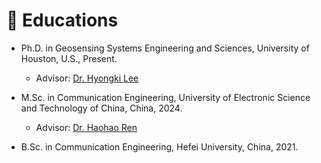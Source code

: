 
# 📖 Educations
- Ph.D. in Geosensing Systems Engineering and Sciences, University of Houston, U.S., Present.
  
  - Advisor: [Dr. Hyongki Lee](https://www.cive.uh.edu/faculty/lee)
    
- M.Sc. in Communication Engineering, University of Electronic Science and Technology of China, China, 2024.

  - Advisor:  [Dr. Haohao Ren](https://scholar.google.com/citations?hl=en&user=5G452t8AAAAJ) 
  
  
- B.Sc. in Communication Engineering, Hefei University, China, 2021.


